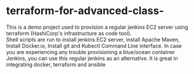 # terraform-for-advanced-class-
This is a demo project used to provision a regular jenkins EC2 server using terraform (HashiCorp's infrastructure as code tool).  
Shell scripts are run to install jenkins EC2 server, install Apache Maven, Install Docker.io, Install git and Kubectl Command Line interface. 
In case you are experiencing any trouble provisioning a blue/ocean container Jenkins, you can use this regular jenkins as an alternative. 
It is great in integrating docker, terraform and ansible
